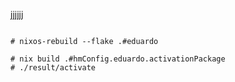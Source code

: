 
jjjjjj

```shell

# nixos-rebuild --flake .#eduardo

# nix build .#hmConfig.eduardo.activationPackage 
# ./result/activate

```
